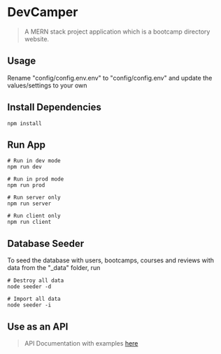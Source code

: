 # DevCamper

> A MERN stack project application which is a bootcamp directory website.

## Usage

Rename "config/config.env.env" to "config/config.env" and update the values/settings to your own

## Install Dependencies

```
npm install
```

## Run App

```
# Run in dev mode
npm run dev

# Run in prod mode
npm run prod

# Run server only
npm run server

# Run client only
npm run client
```

## Database Seeder

To seed the database with users, bootcamps, courses and reviews with data from the "\_data" folder, run

```
# Destroy all data
node seeder -d

# Import all data
node seeder -i
```

## Use as an API

> API Documentation with examples [here](https://documenter.getpostman.com/view/10164493/SzS2yUhh?version=latest)
